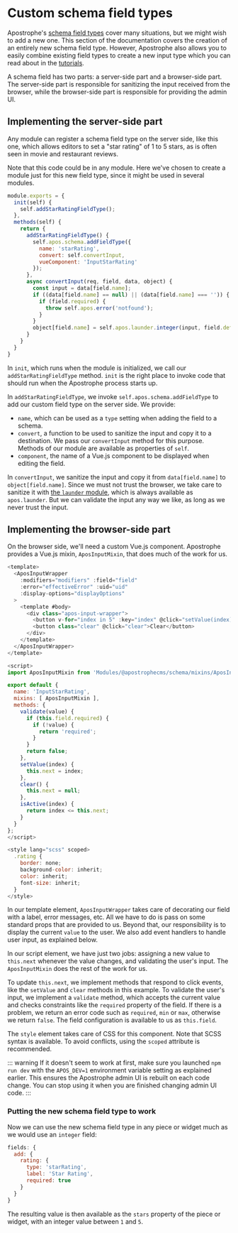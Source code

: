 # Custom schema field types

Apostrophe's [schema field types](../guide/content-schema.md) cover many situations, but we might wish to add a new one. This section of the documentation covers the creation of an entirely new schema field type. However, Apostrophe also allows you to easily combine existing field types to create a new input type which you can read about in the [tutorials](../tutorials/reusing-standard-fields.md).

A schema field has two parts: a server-side part and a browser-side part. The server-side part is responsible for sanitizing the input received from the browser, while the browser-side part is responsible for providing the admin UI.

## Implementing the server-side part

Any module can register a schema field type on the server side, like this one, which allows editors to set a "star rating" of 1 to 5 stars, as is often seen in movie and restaurant reviews.

Note that this code could be in any module. Here we've chosen to create a module just for this new field type, since it might be used in several modules.

<AposCodeBlock>

```js
module.exports = {
  init(self) {
    self.addStarRatingFieldType();
  },
  methods(self) {
    return {
      addStarRatingFieldType() {
        self.apos.schema.addFieldType({
          name: 'starRating',
          convert: self.convertInput,
          vueComponent: 'InputStarRating'
        });
      },
      async convertInput(req, field, data, object) {
        const input = data[field.name];
        if ((data[field.name] == null) || (data[field.name] === '')) {
          if (field.required) {
            throw self.apos.error('notfound');
          }
        }
        object[field.name] = self.apos.launder.integer(input, field.def, 1, 5);
      }
    }
  }
}
```
  <template v-slot:caption>
    modules/star-rating-field/index.js
  </template>
</AposCodeBlock>

In `init`, which runs when the module is initialized, we call our `addStarRatingFieldType` method. `init` is the right place to invoke code that should run when the Apostrophe process starts up.

In `addStarRatingFieldType`, we invoke `self.apos.schema.addFieldType` to add our custom field type on the server side. We provide:

* `name`, which can be used as a `type` setting when adding the field to a schema.
* `convert`, a function to be used to sanitize the input and copy it to a destination. We pass our `convertInput` method for this purpose. Methods of our module are available as properties of `self`.
* `component`, the name of a Vue.js component to be displayed when editing the field.

In `convertInput`, we sanitize the input and copy it from `data[field.name]` to `object[field.name]`. Since we must not trust the browser, we take care to sanitize it with [the `launder` module](https://npmjs.com/package/launder), which is always available as `apos.launder`. But we can validate the input any way we like, as long as we never trust the input.

## Implementing the browser-side part

On the browser side, we'll need a custom Vue.js component. Apostrophe provides a Vue.js mixin, `AposInputMixin`, that does much of the work for us.

<AposCodeBlock>

```js
<template>
  <AposInputWrapper
    :modifiers="modifiers" :field="field"
    :error="effectiveError" :uid="uid"
    :display-options="displayOptions"
  >
    <template #body>
      <div class="apos-input-wrapper">
        <button v-for="index in 5" :key="index" @click="setValue(index)" class="rating">{{ isActive(index) ? '☆' : '★' }}</button>
        <button class="clear" @click="clear">Clear</button>
      </div>
    </template>
  </AposInputWrapper>
</template>

<script>
import AposInputMixin from 'Modules/@apostrophecms/schema/mixins/AposInputMixin';

export default {
  name: 'InputStarRating',
  mixins: [ AposInputMixin ],
  methods: {
    validate(value) {
      if (this.field.required) {
        if (!value) {
          return 'required';
        }
      }
      return false;
    },
    setValue(index) {
      this.next = index;
    },
    clear() {
      this.next = null;
    },
    isActive(index) {
      return index <= this.next;
    }
  }
};
</script>

<style lang="scss" scoped>
  .rating {
    border: none;
    background-color: inherit;
    color: inherit;
    font-size: inherit;
  }
</style>
```
  <template v-slot:caption>
    modules/star-rating-field/ui/apos/components/InputStarRating.vue
  </template>
</AposCodeBlock>

In our template element, `AposInputWrapper` takes care of decorating our field with a label, error messages, etc. All we have to do is pass on some standard props that are provided to us. Beyond that, our responsibility is to display the current `value` to the user. We also add event handlers to handle user input, as explained below.

In our script element, we have just two jobs: assigning a new value to `this.next` whenever the value changes, and validating the user's input. The `AposInputMixin` does the rest of the work for us.

To update `this.next`, we implement methods that respond to click events, like the `setValue` and `clear` methods in this example. To validate the user's input, we implement a `validate` method, which accepts the current value and checks constraints like the `required` property of the field. If there is a problem, we return an error code such as `required`, `min` or `max`, otherwise we return `false`. The field configuration is available to us as `this.field`.

The `style` element takes care of CSS for this component. Note that SCSS syntax is available. To avoid conflicts, using the `scoped` attribute is recommended.

::: warning
If it doesn't seem to work at first, make sure you launched `npm run dev` with the `APOS_DEV=1` environment variable setting as explained earlier. This ensures the Apostrophe admin UI is rebuilt on each code change. You can stop using it when you are finished changing admin UI code.
:::

### Putting the new schema field type to work

Now we can use the new schema field type in any piece or widget much as we would use an `integer` field:

```javascript
fields: {
  add: {
    rating: {
      type: 'starRating',
      label: 'Star Rating',
      required: true
    }
  }
}
```

The resulting value is then available as the `stars` property of the piece or widget, with an integer value between `1` and `5`.
